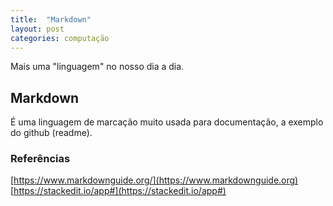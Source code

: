 ```yaml
---
title:  "Markdown"
layout: post
categories: computação
---
```


Mais uma "linguagem" no nosso dia a dia. 


## Markdown
É uma linguagem de marcação muito usada para documentação, a exemplo do github (readme). 

### Referências
[https://www.markdownguide.org/](https://www.markdownguide.org)
[https://stackedit.io/app#](https://stackedit.io/app#)
